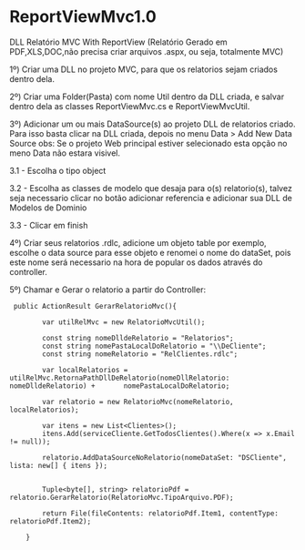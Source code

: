 ReportViewMvc1.0
================

DLL Relatório MVC With ReportView (Relatório Gerado em PDF,XLS,DOC,não precisa criar arquivos .aspx, ou seja, totalmente MVC)

1º) Criar uma DLL no projeto MVC, para que os relatorios sejam criados dentro dela.

2º) Criar uma Folder(Pasta) com nome Util dentro da DLL criada, e salvar dentro dela as classes
ReportViewMvc.cs e ReportViewMvcUtil.

3º) Adicionar um ou mais DataSource(s) ao projeto DLL de relatorios criado.
    Para isso basta clicar na DLL criada, depois no menu Data > Add New Data Source
    obs: Se o projeto Web principal estiver selecionado esta opção no meno Data não estara visivel.
    
3.1 - Escolha o tipo object

3.2 - Escolha as classes de modelo que desaja para o(s) relatorio(s), talvez seja necessario clicar no botão adicionar referencia e adicionar sua DLL de Modelos de Dominio

3.3 - Clicar em finish 

4º) Criar seus relatorios .rdlc, adicione um objeto table por exemplo, escolhe o data source para esse objeto e renomei o nome do dataSet, pois este nome será necessario na hora de popular os dados através do controller.

5º) Chamar e Gerar o relatorio a partir do Controller:

     public ActionResult GerarRelatorioMvc(){
        
            var utilRelMvc = new RelatorioMvcUtil();

            const string nomeDlldeRelatorio = "Relatorios";
            const string nomePastaLocalDoRelatorio = "\\DeCliente";
            const string nomeRelatorio = "RelClientes.rdlc";

            var localRelatorios = utilRelMvc.RetornaPathDllDeRelatorio(nomeDllRelatorio: nomeDlldeRelatorio) +       nomePastaLocalDoRelatorio;
           
            var relatorio = new RelatorioMvc(nomeRelatorio, localRelatorios);

            var itens = new List<Clientes>();
            itens.Add(serviceCliente.GetTodosClientes().Where(x => x.Email != null));

            relatorio.AddDataSourceNoRelatorio(nomeDataSet: "DSCliente", lista: new[] { itens });
            
            
            Tuple<byte[], string> relatorioPdf = relatorio.GerarRelatorio(RelatorioMvc.TipoArquivo.PDF);

            return File(fileContents: relatorioPdf.Item1, contentType: relatorioPdf.Item2);

        }
